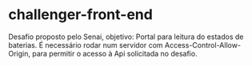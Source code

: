 # challenger-front-end
Desafio proposto pelo Senai, objetivo: Portal para leitura do estados de baterias.
É necessário rodar num servidor com Access-Control-Allow-Origin, para permitir o acesso à Api solicitada no desafio.
